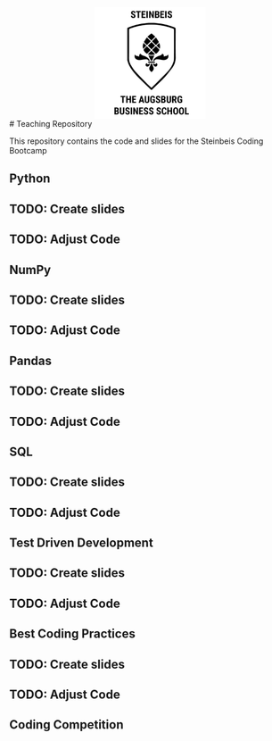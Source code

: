 <div style="display: flex; justify-content: center; align-items: center;">
    <img src="./images/steinbeis_logo.png" width="200" alt="">
</div>
# Teaching Repository

This repository contains the code and slides for the Steinbeis Coding Bootcamp

## Python

## TODO: Create slides
## TODO: Adjust Code

## NumPy

## TODO: Create slides
## TODO: Adjust Code

## Pandas

## TODO: Create slides
## TODO: Adjust Code

## SQL

## TODO: Create slides
## TODO: Adjust Code

## Test Driven Development

## TODO: Create slides
## TODO: Adjust Code

## Best Coding Practices

## TODO: Create slides
## TODO: Adjust Code

##  Coding Competition
